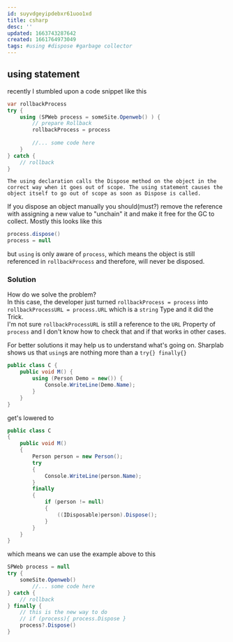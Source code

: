 ```yaml
---
id: suyvdgeyipdebxr61uoo1xd
title: csharp
desc: ''
updated: 1663743287642
created: 1661764973049
tags: #using #dispose #garbage collector
---
```



## using statement
recently I stumbled upon a code snippet like this

```csharp
var rollbackProcess
try {
    using (SPWeb process = someSite.Openweb() ) {
        // prepare Rollback
        rollbackProcess = process
        
        //... some code here
    }
} catch {
    // rollback
}
```
`The using declaration calls the Dispose method on the object in the correct way when it goes out of scope. The using statement causes the object itself to go out of scope as soon as Dispose is called.`

If you dispose an object manually you should(must?) remove the reference with assigning a new value to "unchain" it and make it free for the GC to collect.
Mostly this looks like this
```csharp
process.dispose()
process = null
```
but `using` is only aware of `process`, which means the object is still referenced in `rollbackProcess` and therefore, will never be disposed.

### Solution
How do we solve the problem?  
In this case, the developer just turned `rollbackProcess = process` into `rollbackProcessURL = process.URL` which is a `string` Type and it did the Trick.  
I'm not sure `rollbackProcessURL` is still a reference to the `URL` Property of `process` and I don't know how to check that and if that works in other cases.  

For better solutions it may help us to understand what's going on.
Sharplab shows us that `using`s are nothing more than a `try{} finally{}` 
```csharp
public class C {
    public void M() {
        using (Person Demo = new()) {
            Console.WriteLine(Demo.Name);
        }
    }
}
```
get's lowered to
```csharp
public class C
{
    public void M()
    {
        Person person = new Person();
        try
        {
            Console.WriteLine(person.Name);
        }
        finally
        {
            if (person != null)
            {
                ((IDisposable)person).Dispose();
            }
        }
    }
}
```
which means we can use the example above to this
```csharp
SPWeb process = null
try {   
    someSite.Openweb()
        //... some code here
} catch {
    // rollback
} finally {
    // this is the new way to do
    // if (process){ process.Dispose }
    process?.Dispose()
}
```
